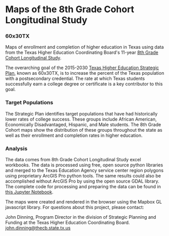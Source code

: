 # Maps of the 8th Grade Cohort Longitudinal Study

### 60x30TX
Maps of enrollment and completion of higher education in Texas using data from the Texas Higher Education Coordinating Board's 
11-year [8th Grade Cohort Longitudinal Study](http://www.txhighereddata.org/index.cfm?objectId=F2CBE4A0-C90B-11E5-8D610050560100A9).

The overarching goal of the 2015-2030 [Texas Higher Education Strategic Plan](http://www.thecb.state.tx.us/reports/PDF/9306.PDF?CFID=57485581&CFTOKEN=60423954), 
known as 60x30TX, is to increase the percent of the Texas population with a postsecondary credential. The rate at which Texas students successfully earn a 
college degree or certificate is a key contributor to this goal.

### Target Populations
The Strategic Plan identifies target populations that have had historically lower rates of college success. These 
groups include African American, Economically Disadvantaged, Hispanic, and Male students. The 8th Grade Cohort maps show
the distribution of these groups throughout the state as well as their enrollment and completion rates in higher education.

### Analysis
The data comes from 8th Grade Cohort Longitudinal Study excel workbooks. 
The data is processed using free, open source python libraries and merged to the Texas Education Agency service center region polygons using proprietary ArcGIS Pro python tools. The 
same results could also be accomplished without ArcGIS Pro by using the open source GDAL library. The complete code 
for processing and preparing the data can be found in [this Jupyter Notebook](https://github.com/johndinning/8thGradeCohortMaps/blob/master/8thGradeCohort2007DataPrep.ipynb).

The maps were created and rendered in the browser using the Mapbox GL javascript library. For questions about this project,
please contact:

  John Dinning, Program Director in the division of Strategic Planning and Funding at the Texas Higher Education Coordinating Board. john.dinning@thecb.state.tx.us

